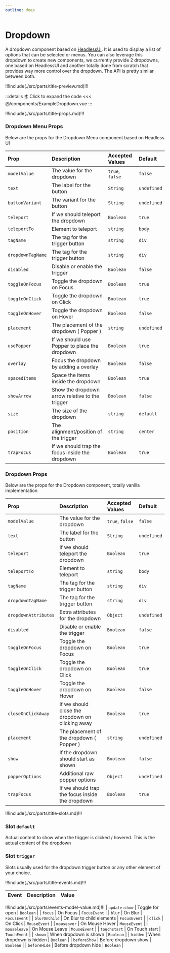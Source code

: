 ```yaml
---
outline: deep
---
```


# Dropdown

A dropdown component based on [HeadlessUI](https://headlessui.com). It is used to display a list of options that can be selected or menus.
You can also leverage this dropdown to create new components, we currently provide 2 dropdowns, one based on HeadlessUI
and another totally done from scratch that provides way more control over the dropdown. The API is pretty similar between both.

!!!include(./src/parts/title-preview.md)!!!

<ExampleDropdown />

:::details :surfer: Click to expand the code
<<< @/components/ExampleDropdown.vue
:::


!!!include(./src/parts/title-props.md)!!!

### Dropdown Menu Props

Below are the props for the Dropdown Menu component based on Headless UI

| Prop              | Description                                     | Accepted Values | Default     |
|:------------------|:------------------------------------------------|:----------------|:------------|
| `modelValue`      | The value for the dropdown                      | `true`, `false` | `false`     |
| `text`            | The label for the button                        | `String`        | `undefined` |
| `buttonVariant`   | The variant for the button                      | `String`        | `undefined` |
| `teleport`        | If we should teleport the dropdown              | `Boolean`       | `true`      |
| `teleportTo`      | Element to teleport                             | `string`        | `body`      |
| `tagName`         | The tag for the trigger button                  | `string`        | `div`       |
| `dropdownTagName` | The tag for the trigger button                  | `string`        | `div`       |
| `disabled`        | Disable or enable the trigger                   | `Boolean`       | `false`     |
| `toggleOnFocus`   | Toggle the dropdown on Focus                    | `Boolean`       | `true`      |
| `toggleOnClick`   | Toggle the dropdown on Click                    | `Boolean`       | `true`      |
| `toggleOnHover`   | Toggle the dropdown on Hover                    | `Boolean`       | `false`     |
| `placement`       | The placement of the dropdown ( Popper )        | `string`        | `undefined` |
| `usePopper`       | If we should use Popper to place the dropdown   | `Boolean`       | `true`      |
| `overlay`         | Focus the dropdown by adding a overlay          | `Boolean`       | `false`     |
| `spacedItems`     | Space the items inside the dropdown             | `Boolean`       | `true`      |
| `showArrow`       | Show the dropdown arrow relative to the trigger | `Boolean`       | `false`     |
| `size`            | The size of the dropdown                        | `string`        | `default`   |
| `position`        | The alignment/position of the trigger           | `string`        | `center`    |
| `trapFocus`       | If we should trap the focus inside the dropdown | `Boolean`       | `true`      |


### Dropdown Props

Below are the props for the Dropdown component, totally vanilla implementation


| Prop                 | Description                                      | Accepted Values | Default     |
|:---------------------|:-------------------------------------------------|:----------------|:------------|
| `modelValue`         | The value for the dropdown                       | `true`, `false` | `false`     |
| `text`               | The label for the button                         | `String`        | `undefined` |
| `teleport`           | If we should teleport the dropdown               | `Boolean`       | `true`      |
| `teleportTo`         | Element to teleport                              | `string`        | `body`      |
| `tagName`            | The tag for the trigger button                   | `string`        | `div`       |
| `dropdownTagName`    | The tag for the trigger button                   | `string`        | `div`       |
| `dropdownAttributes` | Extra attributes for the dropdown                | `Object`        | `undefined` |
| `disabled`           | Disable or enable the trigger                    | `Boolean`       | `false`     |
| `toggleOnFocus`      | Toggle the dropdown on Focus                     | `Boolean`       | `true`      |
| `toggleOnClick`      | Toggle the dropdown on Click                     | `Boolean`       | `true`      |
| `toggleOnHover`      | Toggle the dropdown on Hover                     | `Boolean`       | `false`     |
| `closeOnClickAway`   | If we should close the dropdown on clicking away | `Boolean`       | `true`      |
| `placement`          | The placement of the dropdown ( Popper )         | `string`        | `undefined` |
| `show`               | If the dropdown should start as shown            | `Boolean`       | `false`     |
| `popperOptions`      | Additional raw popper options                    | `Object`        | `undefined` |
| `trapFocus`          | If we should trap the focus inside the dropdown  | `Boolean`       | `true`      |



!!!include(./src/parts/title-slots.md)!!!

### Slot `default`

Actual content to show when the trigger is clicked / hovered. This is the actual content of the dropdown

### Slot `trigger`

Slots usually used for the dropdown trigger button or any other element of your choice.


!!!include(./src/parts/title-events.md)!!!

| Event   | Description             | Value     |
|:--------|:------------------------|:----------|
!!!include(./src/parts/events-model-value.md)!!!
| `update:show` | Toggle for open | `Boolean` |
| `focus` | On Focus | `FocusEvent` |
| `blur` | On Blur | `FocusEvent` |
| `blurOnChild` | On Blur to child elements | `FocusEvent` |
| `click` | On Click | `MouseEvent` |
| `mouseover` | On Mouse Hover | `MouseEvent` |
| `mouseleave` | On Mouse Leave | `MouseEvent` |
| `touchstart` | On Touch start | `TouchEvent` |
| `shown` | When dropdown is shown | `Boolean` |
| `hidden` | When dropdown is hidden | `Boolean` |
| `beforeShow` | Before dropdown show | `Boolean` |
| `beforeHide` | Before dropdown hide | `Boolean` |
